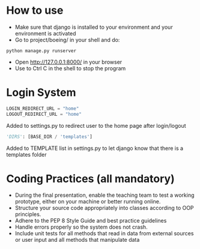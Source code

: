 # How to use

- Make sure that django is installed to your environment and your environment is activated
- Go to project/boeing/ in your shell and do:
```Shell
python manage.py runserver
```
- Open http://127.0.0.1:8000/ in your browser
- Use to Ctrl C in the shell to stop the program

# Login System

```Python
LOGIN_REDIRECT_URL = "home"
LOGOUT_REDIRECT_URL = "home"
```
Added to settings.py to redirect user to the home page after login/logout

```Python
'DIRS': [BASE_DIR / 'templates']
```
Added to TEMPLATE list in settings.py to let django know that there is a templates folder

# Coding Practices (all mandatory)

- During the final presentation, enable the teaching team to test a working prototype, either on
your machine or better running online.
- Structure your source code appropriately into classes according to OOP principles.
- Adhere to the PEP 8 Style Guide and best practice guidelines
- Handle errors properly so the system does not crash.
- Include unit tests for all methods that read in data from external sources or user input and all
methods that manipulate data